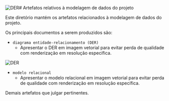 ![DER](https://github.com/ICEI-PUC-Minas-PMV-SI/pmv-si-2023-2-pe2-t3-contrl-varejo-online/assets/127058328/457d0500-22fb-42a0-b8ae-66685b228ef7)# Artefatos relativos à modelagem de dados do projeto

Este diretório mantém os artefatos relacionados à modelagem de dados do projeto. 

Os principais documentos a serem produzidos são:


* `diagrama entidade-relacionamento (DER)`
	* Apresentar o DER em imagem vetorial para evitar perda de qualidade com renderização em resolução específica.

![DER](https://github.com/ICEI-PUC-Minas-PMV-SI/pmv-si-2023-2-pe2-t3-contrl-varejo-online/assets/127058328/0c465b5f-1127-4530-a006-1cc15f6abb24)

* `modelo relacional`
	* Apresentar o modelo relacional em imagem vetorial para evitar perda de qualidade com renderização em resolução específica.

Demais artefatos que julgar pertinentes.
